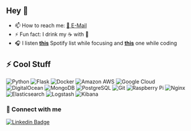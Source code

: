 ## Hey 👋

<!--- 🔭 I’m currently developing an API project
🌱 I’m currently learning more about AWS Lambda & API Gateway -->
- 📫 How to reach me: [📧 E-Mail](mailto:admin@metinakin.net)
- ⚡ Fun fact: I drink my ☕ with 🍫
- 🎧 I listen [**this**](https://open.spotify.com/playlist/398mibXwWmr3nXMcCf1OOP?si=1764230cff3f4b6b) Spotify list while focusing and [**this**](https://open.spotify.com/playlist/0BO7n1RLSErxb4YmXSBurQ?si=457f25ac7fb24434) one while coding

<!--
**akinmetin/akinmetin** is a ✨ _special_ ✨ repository because its `README.md` (this file) appears on your GitHub profile.

Here are some ideas to get you started:

- 🔭 I’m currently working on ...
- 🌱 I’m currently learning ...
- 👯 I’m looking to collaborate on ...
- 🤔 I’m looking for help with ...
- 💬 Ask me about ...
- 📫 How to reach me: ...
- 😄 Pronouns: ...
- ⚡ Fun fact: ...
github profile readme examples
-->

## ⚡ Cool Stuff

![Python](https://img.shields.io/badge/-Python-ffc53d?style=flat-square&logo=Python)
![Flask](https://img.shields.io/badge/-Flask-1BC47C?style=flat-square&logo=flask)
![Docker](https://img.shields.io/badge/-Docker-69c0ff?style=flat-square&logo=docker)
![Amazon AWS](https://img.shields.io/badge/Amazon%20Web%20Services-faad14?style=flat-square&logo=amazon-aws)
![Google Cloud](https://img.shields.io/badge/Google%20Cloud-7cb305?style=flat-square&logo=google-cloud)
![DigitalOcean](https://img.shields.io/badge/-DigitalOcean-darkblue?style=flat-square&logo=digitalocean)
![MongoDB](https://img.shields.io/badge/-MongoDB-black?style=flat-square&logo=mongodb)
![PostgreSQL](https://img.shields.io/badge/-PostgreSQL-336791?style=flat-square&logo=postgresql)
![Git](https://img.shields.io/badge/-Git-black?style=flat-square&logo=git)
![Raspberry Pi](https://img.shields.io/badge/-Raspberry%20Pi-C51A4A?style=flat-square&logo=Raspberry-Pi)
![Nginx](https://img.shields.io/badge/-Nginx-success?style=flat-square&logo=nginx)
![Elasticsearch](https://img.shields.io/badge/-Elasticsearch-yellow?style=flat-square&logo=elastic)
![Logstash](https://img.shields.io/badge/-Logstash-orange?style=flat-square&logo=logstash)
![Kibana](https://img.shields.io/badge/-Kibana-blueviolet?style=flat-square&logo=kibana)
<!--
![JavaScript](https://img.shields.io/badge/-JavaScript-black?style=flat-square&logo=javascript)
![React](https://img.shields.io/badge/-React-black?style=flat-square&logo=react)
-->
### 🤝 Connect with me

[![Linkedin Badge](https://img.shields.io/badge/-metinakin-blue?style=flat-square&logo=Linkedin&logoColor=white&link=https://www.linkedin.com/in/metin-akin/)](https://www.linkedin.com/in/metin-akin/)
